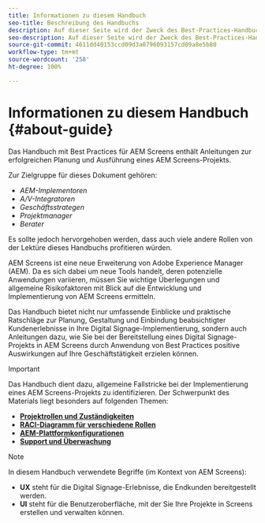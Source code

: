 ```yaml
---
title: Informationen zu diesem Handbuch
seo-title: Beschreibung des Handbuchs
description: Auf dieser Seite wird der Zweck des Best-Practices-Handbuchs beschrieben.
seo-description: Auf dieser Seite wird der Zweck des Best-Practices-Handbuchs beschrieben.
source-git-commit: 4611dd40153ccd09d3a0796093157cd09a8e5b80
workflow-type: tm+mt
source-wordcount: '258'
ht-degree: 100%

---
```



# Informationen zu diesem Handbuch {#about-guide}

Das Handbuch mit Best Practices für AEM Screens enthält Anleitungen zur erfolgreichen Planung und Ausführung eines AEM Screens-Projekts.

Zur Zielgruppe für dieses Dokument gehören:

* *AEM-Implementoren*
* *A/V-Integratoren*
* *Geschäftsstrategen*
* *Projektmanager*
* *Berater*

Es sollte jedoch hervorgehoben werden, dass auch viele andere Rollen von der Lektüre dieses Handbuchs profitieren würden.

AEM Screens ist eine neue Erweiterung von Adobe Experience Manager (AEM). Da es sich dabei um neue Tools handelt, deren potenzielle Anwendungen variieren, müssen Sie wichtige Überlegungen und allgemeine Risikofaktoren mit Blick auf die Entwicklung und Implementierung von AEM Screens ermitteln.

Das Handbuch bietet nicht nur umfassende Einblicke und praktische Ratschläge zur Planung, Gestaltung und Einbindung beabsichtigter Kundenerlebnisse in Ihre Digital Signage-Implementierung, sondern auch Anleitungen dazu, wie Sie bei der Bereitstellung eines Digital Signage-Projekts in AEM Screens durch Anwendung von Best Practices positive Auswirkungen auf Ihre Geschäftstätigkeit erzielen können.

>[!IMPORTANT]
>
> Das Handbuch dient dazu, allgemeine Fallstricke bei der Implementierung eines AEM Screens-Projekts zu identifizieren. Der Schwerpunkt des Materials liegt besonders auf folgenden Themen:
>
> * **[Projektrollen und Zuständigkeiten](roles-responsibilities.md)**
> * **[RACI-Diagramm für verschiedene Rollen](roles-responsibilities.md#raci-chart)**
> * **[AEM-Plattformkonfigurationen](aem-platform-configurations.md)**
> * **[Support und Überwachung](support-monitoring.md)**


>[!NOTE]
>
> In diesem Handbuch verwendete Begriffe (im Kontext von AEM Screens):
>
> * **UX** steht für die Digital Signage-Erlebnisse, die Endkunden bereitgestellt werden.
> * **UI** steht für die Benutzeroberfläche, mit der Sie Ihre Projekte in Screens erstellen und verwalten können.

